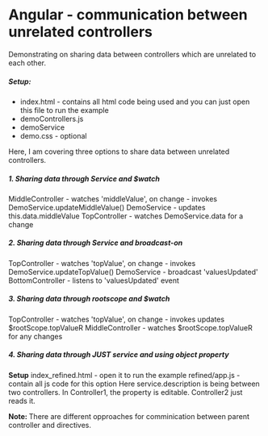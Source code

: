 Angular - communication between unrelated controllers
===========================

Demonstrating on sharing data between controllers which are unrelated to each other. 

<h5>Setup: </h5>
<ul>
<li> index.html - contains all html code being used and you can just open this file to run the example </li>
<li>demoControllers.js</li>
<li>demoService </li>
<li>demo.css - optional</li>
</ul>
Here, I am covering three options to share data between unrelated controllers.

<h5> 1. Sharing data through Service and $watch </h5>
MiddleController - watches 'middleValue', on change - invokes DemoService.updateMiddleValue()
DemoService - updates this.data.middleValue
TopController - watches DemoService.data for a change

<h5>2. Sharing data through Service and broadcast-on</h5>
TopController - watches 'topValue', on change - invokes DemoService.updateTopValue()
DemoService - broadcast 'valuesUpdated'
BottomController - listens to 'valuesUpdated' event

<h5>3. Sharing data through rootscope and $watch</h5>
TopController - watches 'topValue', on change - invokes updates $rootScope.topValueR
MiddleController - watches $rootScope.topValueR for any changes

<h5>4. Sharing data through JUST service and using object property</h5>
<B>Setup</B>
index_refined.html - open it to run the example
refined/app.js - contain all js code for this option
Here service.description is being between two controllers.  In Controller1, the property is editable.
Controller2 just reads it.


<B>Note: </B>There are different opproaches for comminication between parent controller and directives.
